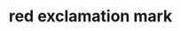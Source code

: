 ---
layout: symbols
title: red exclamation mark
emoji: red_exclamation_mark
permalink: ❗.html
image: assets/img/3moji/red_exclamation_mark.png
---